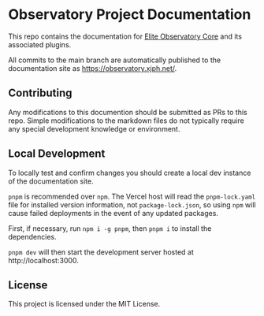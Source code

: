 # Observatory Project Documentation

This repo contains the documentation for [Elite Observatory Core](https://github.com/xjph/ObservatoryCore) and its associated plugins.

All commits to the main branch are automatically published to the documentation site as https://observatory.xjph.net/.

## Contributing

Any modifications to this documention should be submitted as PRs to this repo. Simple modifications to the markdown files do not typically require any special development knowledge or environment.

## Local Development

To locally test and confirm changes you should create a local dev instance of the documentation site.

`pnpm` is recommended over `npm`. The Vercel host will read the `pnpm-lock.yaml` file for installed version information, not `package-lock.json`, so using `npm` will cause failed deployments in the event of any updated packages.

First, if necessary, run `npm i -g pnpm`, then `pnpm i` to install the dependencies.

`pnpm dev` will then start the development server hosted at http://localhost:3000.

## License

This project is licensed under the MIT License.
